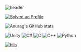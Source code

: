 ![header](https://capsule-render.vercel.app/api?type=wave&color=auto&height=300&section=header&text=SEO'%20GitHub&animation=twinkling&fontSize=90)

[![Solved.ac Profile](http://mazassumnida.wtf/api/v2/generate_badge?boj=dnfl111)](https://solved.ac/dnfl111/)

![Anurag's GitHub stats](https://github-readme-stats.vercel.app/api?username=Seo98&hide=contribs&show_icons=true&theme=dark)

![Unity](https://img.shields.io/badge/unity-%23000000.svg?style=for-the-badge&logo=unity&logoColor=white)
![C#](https://img.shields.io/badge/c%23-%23239120.svg?style=for-the-badge&logo=csharp&logoColor=white)
![C](https://img.shields.io/badge/c-%2300599C.svg?style=for-the-badge&logo=c&logoColor=white)
![C++](https://img.shields.io/badge/c++-%2300599C.svg?style=for-the-badge&logo=c%2B%2B&logoColor=white)
![Python](https://img.shields.io/badge/python-3670A0?style=for-the-badge&logo=python&logoColor=ffdd54)

[![hits](https://myhits.vercel.app/api/hit/https%3A%2F%2Fmyhits.vercel.app?color=blue&label=hits&size=large&base_count=100000)](https://myhits.vercel.app)